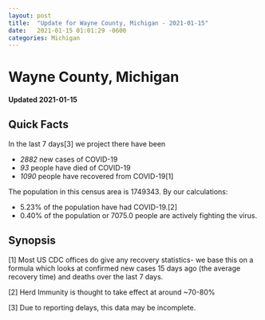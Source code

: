 ```yaml
---
layout: post
title:  "Update for Wayne County, Michigan - 2021-01-15"
date:   2021-01-15 01:01:29 -0600
categories: Michigan
---
```


# Wayne County, Michigan
#### Updated 2021-01-15

## Quick Facts

In the last 7 days[3] we project there have been
- *2882* new cases of COVID-19
- *93* people have died of COVID-19
- *1090* people have recovered from COVID-19[1]

The population in this census area is 1749343. By our calculations:
- 5.23% of the population have had COVID-19.[2]
- 0.40% of the population or 7075.0 people are actively fighting the virus.

## Synopsis




[1] Most US CDC offices do give any recovery statistics- we base this on a formula which looks at confirmed new cases
15 days ago (the average recovery time) and deaths over the last 7 days.

[2] Herd Immunity is thought to take effect at around ~70-80%

[3] Due to reporting delays, this data may be incomplete.
 
    